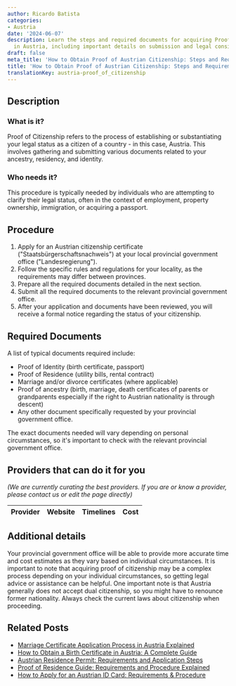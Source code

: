 ```yaml
---
author: Ricardo Batista
categories:
- Austria
date: '2024-06-07'
description: Learn the steps and required documents for acquiring Proof of Citizenship
  in Austria, including important details on submission and legal considerations.
draft: false
meta_title: 'How to Obtain Proof of Austrian Citizenship: Steps and Requirements'
title: 'How to Obtain Proof of Austrian Citizenship: Steps and Requirements'
translationKey: austria-proof_of_citizenship
---
```


## Description
### What is it?
Proof of Citizenship refers to the process of establishing or substantiating your legal status as a citizen of a country - in this case, Austria. This involves gathering and submitting various documents related to your ancestry, residency, and identity.

### Who needs it?
This procedure is typically needed by individuals who are attempting to clarify their legal status, often in the context of employment, property ownership, immigration, or acquiring a passport.

## Procedure
1. Apply for an Austrian citizenship certificate ("Staatsbürgerschaftsnachweis") at your local provincial government office ("Landesregierung"). 
2. Follow the specific rules and regulations for your locality, as the requirements may differ between provinces. 
3. Prepare all the required documents detailed in the next section. 
4. Submit all the required documents to the relevant provincial government office.
5. After your application and documents have been reviewed, you will receive a formal notice regarding the status of your citizenship. 

## Required Documents
A list of typical documents required include:
- Proof of Identity (birth certificate, passport)
- Proof of Residence (utility bills, rental contract)
- Marriage and/or divorce certificates (where applicable)
- Proof of ancestry (birth, marriage, death certificates of parents or grandparents especially if the right to Austrian nationality is through descent)
- Any other document specifically requested by your provincial government office.

The exact documents needed will vary depending on personal circumstances, so it's important to check with the relevant provincial government office.

## Providers that can do it for you

_(We are currently curating the best providers. If you are or know a provider, please contact us or edit the page directly)_

| Provider        |     Website     |     Timelines    |       Cost      |
| :-------------: | :-------------: |  :-------------: | :-------------: |

## Additional details
Your provincial government office will be able to provide more accurate time and cost estimates as they vary based on individual circumstances. It is important to note that acquiring proof of citizenship may be a complex process depending on your individual circumstances, so getting legal advice or assistance can be helpful.
One important note is that Austria generally does not accept dual citizenship, so you might have to renounce former nationality. Always check the current laws about citizenship when proceeding.
## Related Posts

- [Marriage Certificate Application Process in Austria Explained](https://tramitit.com/guides/austria/marriage_certificate_application/)
- [How to Obtain a Birth Certificate in Austria: A Complete Guide](https://tramitit.com/guides/austria/birth_certificate_application/)
- [Austrian Residence Permit: Requirements and Application Steps](https://tramitit.com/guides/austria/residence_permit_application/)
- [Proof of Residence Guide: Requirements and Procedure Explained](https://tramitit.com/guides/austria/proof_of_residence/)
- [How to Apply for an Austrian ID Card: Requirements & Procedure](https://tramitit.com/guides/austria/id_card_application/)